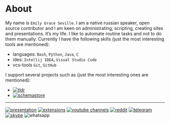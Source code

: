 # About

My name is `Emily Grace Seville`. I am a native russian speaker, open source contributor and I am
keen on administrating, scripting, creating sites and presentations. It’s my life.
I like to automate routine tasks and not to do them manually. Currently I have the following skills
(just the most interesting tools are mentioned):

- languages: `Bash`, `Python`, `Java`, `C`
- ides: `Intellij IDEA`, `Visual Studio Code`
- vcs-tools `Git`, `GitHub`

I support several projects such as (just the most interesting ones are mentioned):

- [![tldr](https://img.shields.io/badge/TlDr-maintainer-green)](https://github.com/tldr-pages/tldr/pulls/EmilySeville7cfg)
- [![schemastore](https://img.shields.io/badge/SchemaStore-maintainer-green)](https://github.com/SchemaStore/schemastore/pulls/EmilySeville7cfg)

----

[![presentation](https://img.shields.io/badge/Presentation-purple?logo=slides&logoColor=white)](https://docs.google.com/presentation/d/1oStx2_Lg3PEfhlY1S8dQgkB1sEGQkCcGJ760terG3a8/edit?usp=sharing)
[![extensions](https://img.shields.io/badge/Extensions-orange?logo=readthedocs&logoColor=white)](./extensions.md)
[![youtube channels](https://img.shields.io/badge/Youtube-red?logo=youtube&logoColor=white)](./youtube.md)
[![reddit](https://img.shields.io/badge/Reddit-FF4500?logo=reddit&logoColor=white)](https://www.reddit.com/user/EmilySeville7cfg)
[![telegram](https://img.shields.io/badge/Telegram-blue?logo=telegram&logoColor=white)](https://t.me/emilyseville7cfg)
[![skype](https://img.shields.io/badge/Skype-267aff?logo=skype&logoColor=white)](https://join.skype.com/invite/WMeGcqvpRVeW)
![whatsapp](https://img.shields.io/badge/89245201384-10B418?logo=whatsapp&logoColor=white) 
